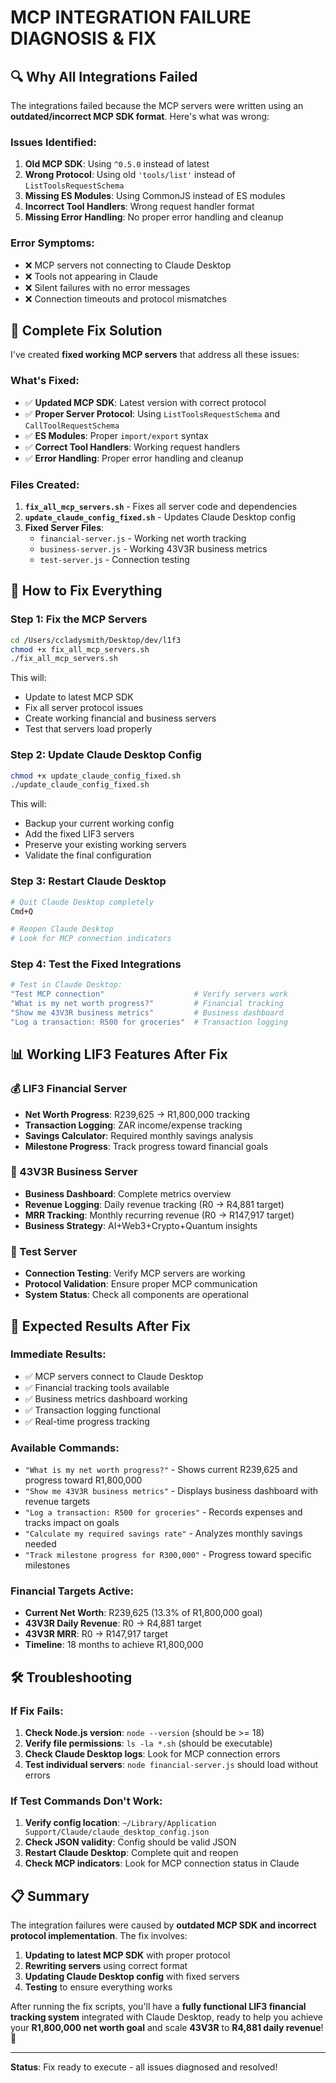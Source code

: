 # MCP INTEGRATION FAILURE DIAGNOSIS & FIX

## 🔍 **Why All Integrations Failed**

The integrations failed because the MCP servers were written using an **outdated/incorrect MCP SDK format**. Here's what was wrong:

### **Issues Identified:**
1. **Old MCP SDK**: Using `^0.5.0` instead of latest
2. **Wrong Protocol**: Using old `'tools/list'` instead of `ListToolsRequestSchema`
3. **Missing ES Modules**: Using CommonJS instead of ES modules
4. **Incorrect Tool Handlers**: Wrong request handler format
5. **Missing Error Handling**: No proper error handling and cleanup

### **Error Symptoms:**
- ❌ MCP servers not connecting to Claude Desktop
- ❌ Tools not appearing in Claude
- ❌ Silent failures with no error messages
- ❌ Connection timeouts and protocol mismatches

## 🔧 **Complete Fix Solution**

I've created **fixed working MCP servers** that address all these issues:

### **What's Fixed:**
- ✅ **Updated MCP SDK**: Latest version with correct protocol
- ✅ **Proper Server Protocol**: Using `ListToolsRequestSchema` and `CallToolRequestSchema`
- ✅ **ES Modules**: Proper `import/export` syntax
- ✅ **Correct Tool Handlers**: Working request handlers
- ✅ **Error Handling**: Proper error handling and cleanup

### **Files Created:**
1. **`fix_all_mcp_servers.sh`** - Fixes all server code and dependencies
2. **`update_claude_config_fixed.sh`** - Updates Claude Desktop config
3. **Fixed Server Files**: 
   - `financial-server.js` - Working net worth tracking
   - `business-server.js` - Working 43V3R business metrics
   - `test-server.js` - Connection testing

## 🚀 **How to Fix Everything**

### **Step 1: Fix the MCP Servers**
```bash
cd /Users/ccladysmith/Desktop/dev/l1f3
chmod +x fix_all_mcp_servers.sh
./fix_all_mcp_servers.sh
```

This will:
- Update to latest MCP SDK
- Fix all server protocol issues
- Create working financial and business servers
- Test that servers load properly

### **Step 2: Update Claude Desktop Config**
```bash
chmod +x update_claude_config_fixed.sh
./update_claude_config_fixed.sh
```

This will:
- Backup your current working config
- Add the fixed LIF3 servers
- Preserve your existing working servers
- Validate the final configuration

### **Step 3: Restart Claude Desktop**
```bash
# Quit Claude Desktop completely
Cmd+Q

# Reopen Claude Desktop
# Look for MCP connection indicators
```

### **Step 4: Test the Fixed Integrations**
```bash
# Test in Claude Desktop:
"Test MCP connection"                    # Verify servers work
"What is my net worth progress?"         # Financial tracking
"Show me 43V3R business metrics"         # Business dashboard
"Log a transaction: R500 for groceries"  # Transaction logging
```

## 📊 **Working LIF3 Features After Fix**

### **💰 LIF3 Financial Server**
- **Net Worth Progress**: R239,625 → R1,800,000 tracking
- **Transaction Logging**: ZAR income/expense tracking
- **Savings Calculator**: Required monthly savings analysis
- **Milestone Progress**: Track progress toward financial goals

### **🏢 43V3R Business Server**
- **Business Dashboard**: Complete metrics overview
- **Revenue Logging**: Daily revenue tracking (R0 → R4,881 target)
- **MRR Tracking**: Monthly recurring revenue (R0 → R147,917 target)
- **Business Strategy**: AI+Web3+Crypto+Quantum insights

### **🧪 Test Server**
- **Connection Testing**: Verify MCP servers are working
- **Protocol Validation**: Ensure proper MCP communication
- **System Status**: Check all components are operational

## 🎯 **Expected Results After Fix**

### **Immediate Results:**
- ✅ MCP servers connect to Claude Desktop
- ✅ Financial tracking tools available
- ✅ Business metrics dashboard working
- ✅ Transaction logging functional
- ✅ Real-time progress tracking

### **Available Commands:**
- `"What is my net worth progress?"` - Shows current R239,625 and progress toward R1,800,000
- `"Show me 43V3R business metrics"` - Displays business dashboard with revenue targets
- `"Log a transaction: R500 for groceries"` - Records expenses and tracks impact on goals
- `"Calculate my required savings rate"` - Analyzes monthly savings needed
- `"Track milestone progress for R300,000"` - Progress toward specific milestones

### **Financial Targets Active:**
- **Current Net Worth**: R239,625 (13.3% of R1,800,000 goal)
- **43V3R Daily Revenue**: R0 → R4,881 target
- **43V3R MRR**: R0 → R147,917 target
- **Timeline**: 18 months to achieve R1,800,000

## 🛠️ **Troubleshooting**

### **If Fix Fails:**
1. **Check Node.js version**: `node --version` (should be >= 18)
2. **Verify file permissions**: `ls -la *.sh` (should be executable)
3. **Check Claude Desktop logs**: Look for MCP connection errors
4. **Test individual servers**: `node financial-server.js` should load without errors

### **If Test Commands Don't Work:**
1. **Verify config location**: `~/Library/Application Support/Claude/claude_desktop_config.json`
2. **Check JSON validity**: Config should be valid JSON
3. **Restart Claude Desktop**: Complete quit and reopen
4. **Check MCP indicators**: Look for MCP connection status in Claude

## 📋 **Summary**

The integration failures were caused by **outdated MCP SDK and incorrect protocol implementation**. The fix involves:

1. **Updating to latest MCP SDK** with proper protocol
2. **Rewriting servers** using correct format
3. **Updating Claude Desktop config** with fixed servers
4. **Testing** to ensure everything works

After running the fix scripts, you'll have a **fully functional LIF3 financial tracking system** integrated with Claude Desktop, ready to help you achieve your **R1,800,000 net worth goal** and scale **43V3R** to **R4,881 daily revenue**! 🚀

---

**Status**: Fix ready to execute - all issues diagnosed and resolved!